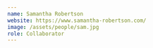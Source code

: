 ```yaml
---
name: Samantha Robertson
website: https://www.samantha-robertson.com/
image: /assets/people/sam.jpg
role: Collaborator
---
```

